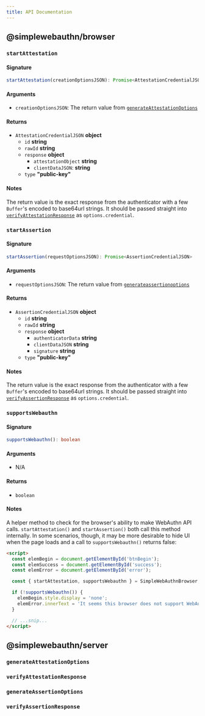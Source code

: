 ```yaml
---
title: API Documentation
---
```


## @simplewebauthn/browser

### `startAttestation`

#### Signature

```ts
startAttestation(creationOptionsJSON): Promise<AttestationCredentialJSON>
```

#### Arguments

- `creationOptionsJSON`: The return value from [`generateAttestationOptions`](#generateattestationoptions)

#### Returns

- `AttestationCredentialJSON` **object**
  - `id` **string**
  - `rawId` **string**
  - `response` **object**
    - `attestationObject` **string**
    - `clientDataJSON`: **string**
  - `type` **"public-key"**

#### Notes

The return value is the exact response from the authenticator with a few `Buffer`'s encoded to base64url strings. It should be passed straight into [`verifyAttestationResponse`](#verifyattestationresponse) as `options.credential`.

### `startAssertion`

#### Signature

```ts
startAssertion(requestOptionsJSON): Promise<AssertionCredentialJSON>
```

#### Arguments

- `requestOptionsJSON`: The return value from [`generateassertionoptions`](#)

#### Returns

- `AssertionCredentialJSON` **object**
  - `id` **string**
  - `rawId` **string**
  - `response` **object**
    - `authenticatorData` **string**
    - `clientDataJSON` **string**
    - `signature` **string**
  - `type` **"public-key"**

#### Notes

The return value is the exact response from the authenticator with a few `Buffer`'s encoded to base64url strings. It should be passed straight into [`verifyAssertionResponse`](#verifyassertionresponse) as `options.credential`.

### `supportsWebauthn`

#### Signature

```ts
supportsWebauthn(): boolean
```

#### Arguments

- N/A

#### Returns

- `boolean`

#### Notes

A helper method to check for the browser's ability to make WebAuthn API calls. `startAttestation()` and `startAssertion()` both call this method internally. In some scenarios, though, it may be more desirable to hide UI when the page loads and a call to `supportsWebauthn()` returns false:

```html
<script>
  const elemBegin = document.getElementById('btnBegin');
  const elemSuccess = document.getElementById('success');
  const elemError = document.getElementById('error');

  const { startAttestation, supportsWebauthn } = SimpleWebAuthnBrowser;

  if (!supportsWebauthn()) {
    elemBegin.style.display = 'none';
    elemError.innerText = 'It seems this browser does not support WebAuthn...';
  }

  // ...snip...
</script>
```

## @simplewebauthn/server

### `generateAttestationOptions`
### `verifyAttestationResponse`
### `generateAssertionOptions`
### `verifyAssertionResponse`
